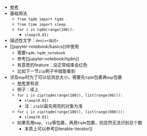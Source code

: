 - [参考](https://www.pythonpool.com/python-tqdm/)
- 基础用法
  - `from tqdm import tqdm`
  - `from time import sleep`
  - `for i in tqdm(range(100)):`
    - `sleep(0.01)`
- 描述性文字：`desc=<描述>`
- [[jupyter-notebook/basics]]中使用
  - 需要`tqdm.tqdm_notebook`
  - 参考[[jupyter-notebook/tqdm]]
  - 有意思的feature：没正常结束会红色
  - 比如下一节`zip`例子中就能看到
- 涉及`map`时为了可以估测总大小，需要先`tqdm`包裹再`map`包裹
  - [参考](https://www.pythonpool.com/python-tqdm/)里有说
  - 例子：续上
  - `for i in zip(tqdm(range(100)), list(range(80))):`
    - `sleep(0.01)`
    - 注：`zip`以最先用完的对象为准
  - `for i in zip(tqdm(range(100)), list(range(800))):`
    - `sleep(0.01)`
  - 如果先用`map, zip`等包裹，再用`tqdm`包裹，则显然无法识别总个数
    - 本质上可以参考[[iterable-iterator]]